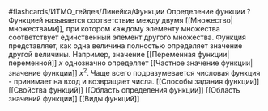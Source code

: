 #flashcards/ИТМО_гейдев/Линейка/Функции
Определение функции
?
Функцией называется соответствие между двумя [[Множество|множествами]], при котором каждому элементу множества соответствует единственный элемент другого множества.
Функция представляет, как одна величина полностью определяет значение другой величины.
Например, значение [[Переменная функции|переменной]] $x$ однозначно определяет [[Частное значение функции|значение функции]] $x^2$.
Чаще всего подразумевается числовая функция - принимает на вход и возвращает числа.
[[Способы задания функции]]
[[Свойства функций]]
[[Область определения функции]]
[[Область значений функции]]
[[Виды функций]]
